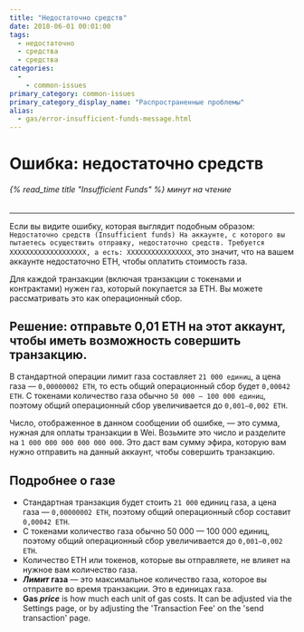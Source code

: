 ```yaml
---
title: "Недостаточно средств"
date: 2018-06-01 00:01:00
tags:
  - недостаточно
  - средства
  - средства
categories:
  - 
    - common-issues
primary_category: common-issues
primary_category_display_name: "Распространенные проблемы"
alias:
  - gas/error-insufficient-funds-message.html
---
```


# __Ошибка: недостаточно средств__
###### {% read_time title "Insufficient Funds" %} минут на чтение
***

Если вы видите ошибку, которая выглядит подобным образом: `Недостаточно средств (Insufficient funds) На аккаунте, с которого вы пытаетесь осуществить отправку, недостаточно средств. Требуется XXXXXXXXXXXXXXXXXXX, а есть: XXXXXXXXXXXXXXXX`, это значит, что на вашем аккаунте недостаточно ETH, чтобы оплатить стоимость газа.

Для каждой транзакции (включая транзакции с токенами и контрактами) нужен газ, который покупается за ETH. Вы можете рассматривать это как операционный сбор.

## __Решение: отправьте 0,01 ETH на этот аккаунт, чтобы иметь возможность совершить транзакцию.__

В стандартной операции лимит газа составляет `21 000 единиц`, а цена газа — `0,00000002 ETH`, то есть общий операционный сбор будет `0,00042 ETH`. С токенами количество газа обычно `50 000 — 100 000 единиц`, поэтому общий операционный сбор увеличивается до `0,001–0,002 ETH`.


Число, отображенное в данном сообщении об ошибке, — это сумма, нужная для оплаты транзакции в Wei. Возьмите это число и разделите на `1 000 000 000 000 000 000`. Это даст вам сумму эфира, которую вам нужно отправить на данный аккаунт, чтобы совершить транзакцию.

## __Подробнее о газе__
* Стандартная транзакция будет стоить `21 000` единиц газа, а цена газа — `0,00000002 ETH`, поэтому общий операционный сбор составит `0,00042 ETH`.
* С токенами количество газа обычно 50 000 — 100 000 единиц, поэтому общий операционный сбор увеличивается до `0,001–0,002 ETH`.
* Количество ETH или токенов, которые вы отправляете, не влияет на нужное вам количество газа.
* **_Лимит_ газа** — это максимальное количество газа, которое вы отправите во время транзакции. Это в единицах газа.
* **Gas _price_** is how much each unit of gas costs. It can be adjusted via the Settings page, or by adjusting the 'Transaction Fee' on the 'send transaction' page. 
